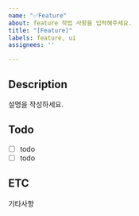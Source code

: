 ```yaml
---
name: "✅Feature"
about: feature 작업 사항을 입력해주세요.
title: "[Feature]"
labels: feature, ui
assignees: ''

---
```


## Description
설명을 작성하세요.

## Todo
- [ ] todo
- [ ] todo

## ETC
기타사항

